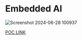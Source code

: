 # Embedded AI
![Screenshot 2024-06-28 100937](https://github.com/n16htb0t/EmbeddedAI/assets/132843656/5a450e4f-cfab-45f8-9575-1de8d5211c60)


[POC LINK](https://drive.google.com/file/d/1VSqdgikLjehTyjL58AbLLUt6n95ddrPb/edit)
